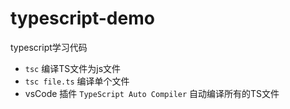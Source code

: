 # typescript-demo
typescript学习代码

+ `tsc`
编译TS文件为js文件
+ `tsc file.ts`
编译单个文件
+ vsCode 插件 `TypeScript Auto Compiler` 
自动编译所有的TS文件